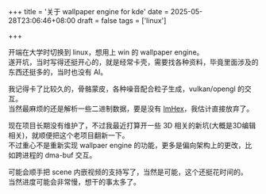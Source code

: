 +++
title = '关于 wallpaper engine for kde'
date = 2025-05-28T23:06:46+08:00
draft = false
tags = ['linux']

+++

开端在大学时切换到 linux，想用上 win 的 wallpaper engine。  
遂开坑，当时写得还挺开心的，就是经常卡壳，需要找各种资料，毕竟里面涉及的东西还挺多的，当时也没有 AI。 

我记得卡了比较久的，骨骼蒙皮，各种噪音配合粒子生成，vulkan/opengl 的交互。  
当然最麻烦的还是解析一些二进制数据，要是没有 [ImHex](https://github.com/WerWolv/ImHex)，我估计直接放弃了。 

现在项目长期没有维护了，不过我最近打算开一些 3D 相关的新坑(大概是3D编辑相关)，就顺便把这个老项目翻新一下。  
不过重心不是重新实现 wallpaer engine 的功能，更多是偏向架构上的更改，比如跨进程的 dma-buf 交互。  

可能会顺手把 scene 内嵌视频的支持写了，当然是可能，这个还挺花时间的。  
当然进度可能会非常慢，想干的事太多了。

